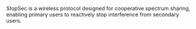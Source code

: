 StopSec is a wireless protocol designed for cooperative spectrum sharing, enabling primary users to reactively stop interference from secondary users.
